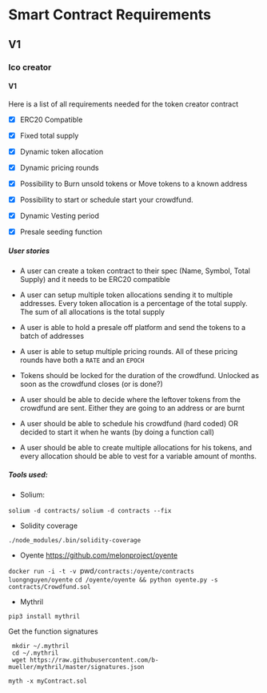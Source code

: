 # Smart Contract Requirements


## V1

### Ico creator

#### V1

Here is a list of all requirements needed for the token creator contract

- [X] ERC20 Compatible

- [X] Fixed total supply

- [X] Dynamic token allocation

- [X] Dynamic pricing rounds

- [X] Possibility to Burn unsold tokens or Move tokens to a known address

- [X] Possibility to start or schedule start your crowdfund.

- [X] Dynamic Vesting period

- [X] Presale seeding function


##### User stories

- A user can create a token contract to their spec (Name, Symbol, Total Supply) and it needs to be ERC20 compatible

- A user can setup multiple token allocations sending it to multiple addresses. Every token allocation is a percentage of the total supply. The sum of all allocations is the total supply

- A user is able to hold a presale off platform and send the tokens to a batch of addresses

- A user is able to setup multiple pricing rounds. All of these pricing rounds have both a `RATE` and an `EPOCH`

- Tokens should be locked for the duration of the crowdfund. Unlocked as soon as the crowdfund closes (or is done?)

- A user should be able to decide where the leftover tokens from the crowdfund are sent. Either they are going to an address or are burnt

- A user should be able to schedule his crowdfund (hard coded) OR decided to start it when he wants (by doing a function call)

- A user should be able to create multiple allocations for his tokens, and every allocation should be able to vest for a variable amount of months.






##### Tools used:

- Solium:

`solium -d contracts/`
`solium -d contracts --fix`

- Solidity coverage

`./node_modules/.bin/solidity-coverage`

- Oyente https://github.com/melonproject/oyente

`docker run -i -t -v `pwd`/contracts:/oyente/contracts luongnguyen/oyente`
`cd /oyente/oyente && python oyente.py -s contracts/Crowdfund.sol`

- Mythril

`pip3 install mythril`

Get the function signatures

```
 mkdir ~/.mythril
 cd ~/.mythril
 wget https://raw.githubusercontent.com/b-mueller/mythril/master/signatures.json
 ```


 `myth -x myContract.sol`

